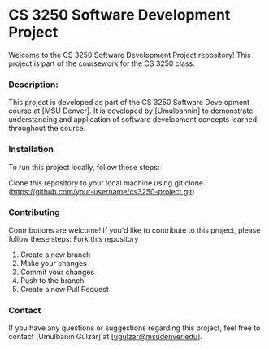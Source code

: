 # CS 3250 Software Development Project
Welcome to the CS 3250 Software Development Project repository! This project is part of the coursework for the CS 3250 class. 

### Description: 
This project is developed as part of the CS 3250 Software Development course at [MSU Denver]. It is developed by [Umulbannin] to demonstrate understanding and application of software development concepts learned throughout the course.

### Installation
To run this project locally, follow these steps:

Clone this repository to your local machine using git clone (https://github.com/your-username/cs3250-project.git)

### Contributing
Contributions are welcome! If you'd like to contribute to this project, please follow these steps:
Fork this repository
1. Create a new branch 
2. Make your changes
3. Commit your changes 
4. Push to the branch 
5. Create a new Pull Request

### Contact
If you have any questions or suggestions regarding this project, feel free to contact [Umulbanin Gulzar] at [ugulzar@msudenver.edu].
